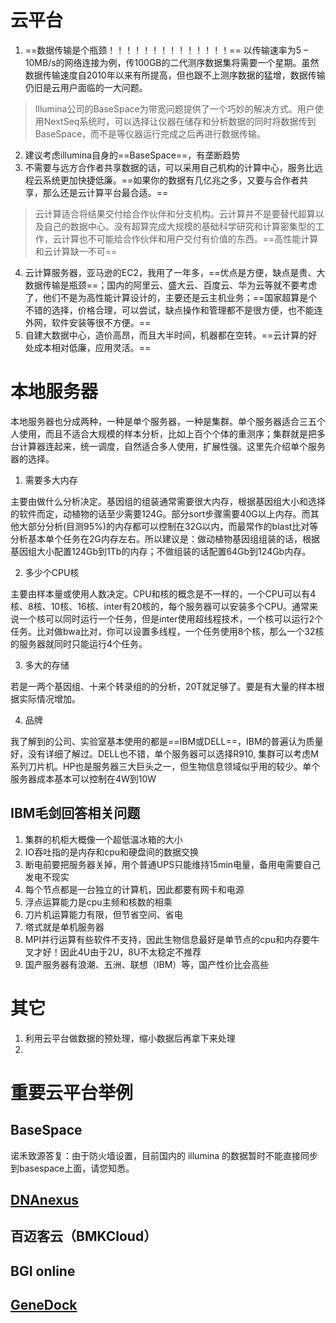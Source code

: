# 云平台
1. ==数据传输是个瓶颈！！！！！！！！！！！！！！== 以传输速率为5 – 10MB/s的网络连接为例，传100GB的二代测序数据集将需要一个星期。虽然数据传输速度自2010年以来有所提高，但也跟不上测序数据的猛增，数据传输仍旧是云用户面临的一大问题。
> Illumina公司的BaseSpace为带宽问题提供了一个巧妙的解决方式。用户使用NextSeq系统时，可以选择让仪器在储存和分析数据的同时将数据传到BaseSpace，而不是等仪器运行完成之后再进行数据传输。
2. 建议考虑illumina自身的==BaseSpace==，有垄断趋势
3. 不需要与远方合作者共享数据的话，可以采用自己机构的计算中心，服务比远程云系统更加快捷低廉。==如果你的数据有几亿兆之多，又要与合作者共享，那么还是云计算平台最合适。==
> 云计算适合将结果交付给合作伙伴和分支机构。云计算并不是要替代超算以及自己的数据中心。没有超算完成大规模的基础科学研究和计算密集型的工作，云计算也不可能给合作伙伴和用户交付有价值的东西。==高性能计算和云计算缺一不可==
4. 云计算服务器，亚马逊的EC2，我用了一年多，==优点是方便，缺点是贵、大数据传输是瓶颈==；国内的阿里云、盛大云、百度云、华为云等就不要考虑了，他们不是为高性能计算设计的，主要还是云主机业务；==国家超算是个不错的选择，价格合理，可以尝试，缺点操作和管理都不是很方便，也不能连外网，软件安装等很不方便。==
5. 自建大数据中心，造价高昂，而且大半时间，机器都在空转。==云计算的好处成本相对低廉，应用灵活。==

# 本地服务器
本地服务器也分成两种，一种是单个服务器，一种是集群。单个服务器适合三五个人使用，而且不适合大规模的样本分析，比如上百个个体的重测序；集群就是把多台计算器连起来，统一调度，自然适合多人使用，扩展性强。这里先介绍单个服务器的选择。

1. 需要多大内存

主要由做什么分析决定。基因组的组装通常需要很大内存，根据基因组大小和选择的软件而定，动植物的话至少需要124G。部分sort步骤需要40G以上内存。而其他大部分分析(目测95%)的内存都可以控制在32G以内，而最常作的blast比对等分析基本单个任务在2G内存左右。所以建议是：做动植物基因组组装的话，根据基因组大小配置124Gb到1Tb的内存；不做组装的话配置64Gb到124Gb内存。


2. 多少个CPU核

主要由样本量或使用人数决定。CPU和核的概念是不一样的，一个CPU可以有4核、8核、10核、16核、inter有20核的，每个服务器可以安装多个CPU。通常来说一个核可以同时运行一个任务，但是inter使用超线程技术，一个核可以运行2个任务。比对做bwa比对，你可以设置多线程，一个任务使用8个核，那么一个32核的服务器就同时只能运行4个任务。

3. 多大的存储

若是一两个基因组、十来个转录组的的分析，20T就足够了。要是有大量的样本根据实际情况增加。

4. 品牌

我了解到的公司、实验室基本使用的都是==IBM或DELL==，IBM的普遍认为质量好，没有详细了解过。DELL也不错，单个服务器可以选择R910, 集群可以考虑M系列刀片机。HP也是服务器三大巨头之一，但生物信息领域似乎用的较少。单个服务器成本基本可以控制在4W到10W

## IBM毛剑回答相关问题
1. 集群的机柜大概像一个超低温冰箱的大小
2. IO吞吐指的是内存和cpu和硬盘间的数据交换
3. 断电前要把服务器关掉，用个普通UPS只能维持15min电量，备用电需要自己发电不现实
4. 每个节点都是一台独立的计算机，因此都要有网卡和电源
5. 浮点运算能力是cpu主频和核数的相乘
6. 刀片机运算能力有限，但节省空间、省电
7. 塔式就是单机服务器
8. MPI并行运算有些软件不支持，因此生物信息最好是单节点的cpu和内存要牛叉才好！因此4U由于2U，8U不太稳定不推荐
9. 国产服务器有浪潮、五洲、联想（IBM）等，国产性价比会高些

# 其它

1. 利用云平台做数据的预处理，缩小数据后再拿下来处理
2. 

# 重要云平台举例

## BaseSpace

诺禾致源答复：由于防火墙设置，目前国内的 illumina 的数据暂时不能直接同步到basespace上面，请您知悉。

## [DNAnexus](https://www.dnanexus.com/)

## 百迈客云（BMKCloud）

## BGI online

## [GeneDock](https://www.genedock.com/)





